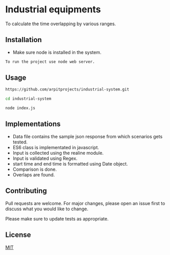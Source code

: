 # Industrial equipments

To calculate the time overlapping by various ranges.

## Installation

- Make sure node is installed in the system.

```bash
To run the project use node web server.
```

## Usage

```bash
https://github.com/arpitprojects/industrial-system.git

cd industrial-system

node index.js
```

## Implementations

- Data file contains the sample json response from which scenarios gets tested.
- ES6 class is implementated in javascript.
- Input is collected using the realine module.
- Input is validated using Regex.
- start time and end time is formatted using Date object.
- Comparison is done.
- Overlaps are found.

## Contributing
Pull requests are welcome. For major changes, please open an issue first to discuss what you would like to change.

Please make sure to update tests as appropriate.

## License
[MIT](https://choosealicense.com/licenses/mit/)    





























